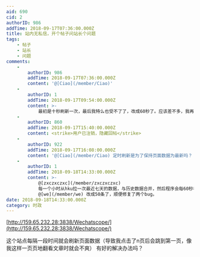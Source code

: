 ```yaml
---
aid: 690
cid: 2
authorID: 986
addTime: 2018-09-17T07:36:00.000Z
title: 站内无私信，开个帖子问站长个问题
tags:
    - 帖子
    - 站长
    - 问题
comments:
    -
        authorID: 986
        addTime: 2018-09-17T07:36:00.000Z
        content: '@[Ciao](/member/Ciao)'
    -
        authorID: 1
        addTime: 2018-09-17T09:54:00.000Z
        content: >-
            最初是十秒刷新一次，最后我特么也受不了了，改成60秒了。应该差不多，我再考虑要不要把一页多显示一点，现在默认是15条，改成50条或者100条会不会好一点。
    -
        authorID: 860
        addTime: 2018-09-17T15:40:00.000Z
        content: <strike>用户已注销，隐藏回帖</strike>
    -
        authorID: 922
        addTime: 2018-09-17T16:08:00.000Z
        content: '@[Ciao](/member/Ciao) 定时刷新是为了保持页面数据为最新吗？ 真是这种考虑的话，其实完全没必要。'
    -
        authorID: 1
        addTime: 2018-09-18T14:33:00.000Z
        content: >-
            @[zxczxczxc](/member/zxczxczxc)
            每一个小时从hku拉一次最近七天的数据，与历史数据合并，然后程序会每60秒检测一次是否有更新。可以把这个间隔拉长可以考虑两分钟。
            @[we](/member/we) 改成50条了，顺便修复了两个bug。
date: 2018-09-18T14:33:00.000Z
category: 时政
---
```


[http://159.65.232.28:3838/Wechatscope/](http://159.65.232.28:3838/Wechatscope/)

这个站点每隔一段时间就会刷新页面数据（导致我点击了n页后会跳到第一页，像我这样一页页地翻看文章时就会不爽） 有好的解决办法吗？

